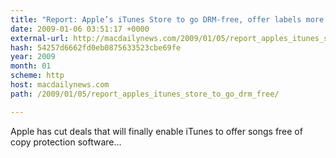 ```yaml
---
title: "Report: Apple’s iTunes Store to go DRM-free, offer labels more flexible pricing"
date: 2009-01-06 03:51:17 +0000
external-url: http://macdailynews.com/2009/01/05/report_apples_itunes_store_to_go_drm_free/
hash: 54257d6662fd0eb0875633523cbe69fe
year: 2009
month: 01
scheme: http
host: macdailynews.com
path: /2009/01/05/report_apples_itunes_store_to_go_drm_free/

---
```


Apple has cut deals that will finally enable iTunes to offer songs free of copy protection software... 





